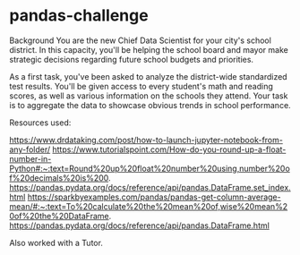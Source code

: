 # pandas-challenge


Background
You are the new Chief Data Scientist for your city's school district. In this capacity, you'll be helping the school board and mayor make strategic decisions regarding future school budgets and priorities.

As a first task, you've been asked to analyze the district-wide standardized test results. You'll be given access to every student's math and reading scores, as well as various information on the schools they attend. Your task is to aggregate the data to showcase obvious trends in school performance.



Resources used:

https://www.drdataking.com/post/how-to-launch-jupyter-notebook-from-any-folder/
https://www.tutorialspoint.com/How-do-you-round-up-a-float-number-in-Python#:~:text=Round%20up%20float%20number%20using,number%20of%20decimals%20is%200.
https://pandas.pydata.org/docs/reference/api/pandas.DataFrame.set_index.html
https://sparkbyexamples.com/pandas/pandas-get-column-average-mean/#:~:text=To%20calculate%20the%20mean%20of,wise%20mean%20of%20the%20DataFrame.
https://pandas.pydata.org/docs/reference/api/pandas.DataFrame.html

Also worked with a Tutor.